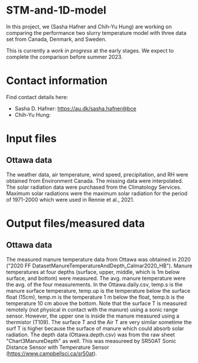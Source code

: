 # STM-and-1D-model
In this project, we (Sasha Hafner and Chih-Yu Hung) are working on comparing the performance two slurry temperature model with three data set from Canada, Denmark, and Sweden. 

This is currently a *work in progress* at the early stages. We expect to complete the comparison before summer 2023.

# Contact information
Find contact details here:
* Sasha D. Hafner: https://au.dk/sasha.hafner@bce
* Chih-Yu Hung: 

# Input files
## Ottawa data
  The weather data, air temperature, wind speed, precipitation, and RH were obtained from Environment Canada. The missing data were interpolated. The solar radiation data were purchased from the Climatology Services. Maximum solar radiations were the maximum solar radiation for the period of 1971-2000 which were used in Rennie et al., 2021. 

# Output files/measured data
## Ottawa data
  The measured manure temperature data from Ottawa was obtained in 2020 ("2020 FF DatasetManureTemperatureAndDepth_Calmar2020_HB"). Manure temperatures at four depths (surface, upper, middle, which is 1m below surface, and bottom) were measured. The avg. manure temperature were the avg. of the four measurements. 
In the Ottawa.daily.csv, temp.s is the manure surface temperature, temp.up is the temperature below the surface float (15cm), temp.m is the temperature 1 m below the float, temp.b is the temperature 10 cm above the bottom. Note that the surface T is measured remotely (not physical in contact with the manure) using a sonic range sensor. However, the upper one is inside the manure measured using a thermistor (T109). The surface T and the Air T are very similar sometime the surf T is higher because the surface of manure which could absorb solar radiation.
 The depth data (Ottawa.depth.csv) was from the raw sheet "Chart3ManureDepth" as well. This was measureed by SR50AT
Sonic Distance Sensor with Temperature Sensor (https://www.campbellsci.ca/sr50at).
      
